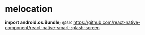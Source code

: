 # melocation

**import android.os.Bundle;**
@src
https://github.com/react-native-component/react-native-smart-splash-screen

